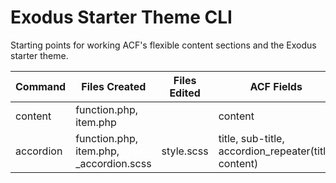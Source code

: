 # Exodus Starter Theme CLI
Starting points for working ACF's flexible content sections and the Exodus starter theme.

| Command | Files Created    | Files Edited | ACF Fields |
| ------------ | ----------- | ------------- | ------------- |
| content      | function.php, item.php | | content |
| accordion    | function.php, item.php, _accordion.scss | style.scss | title, sub-title, accordion_repeater(title, content) |

